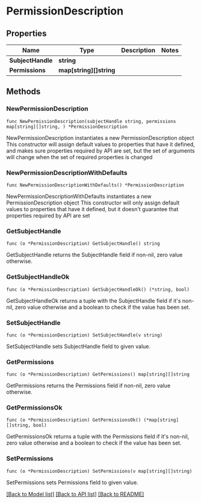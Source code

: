 # PermissionDescription

## Properties

Name | Type | Description | Notes
------------ | ------------- | ------------- | -------------
**SubjectHandle** | **string** |  | 
**Permissions** | **map[string][]string** |  | 

## Methods

### NewPermissionDescription

`func NewPermissionDescription(subjectHandle string, permissions map[string][]string, ) *PermissionDescription`

NewPermissionDescription instantiates a new PermissionDescription object
This constructor will assign default values to properties that have it defined,
and makes sure properties required by API are set, but the set of arguments
will change when the set of required properties is changed

### NewPermissionDescriptionWithDefaults

`func NewPermissionDescriptionWithDefaults() *PermissionDescription`

NewPermissionDescriptionWithDefaults instantiates a new PermissionDescription object
This constructor will only assign default values to properties that have it defined,
but it doesn't guarantee that properties required by API are set

### GetSubjectHandle

`func (o *PermissionDescription) GetSubjectHandle() string`

GetSubjectHandle returns the SubjectHandle field if non-nil, zero value otherwise.

### GetSubjectHandleOk

`func (o *PermissionDescription) GetSubjectHandleOk() (*string, bool)`

GetSubjectHandleOk returns a tuple with the SubjectHandle field if it's non-nil, zero value otherwise
and a boolean to check if the value has been set.

### SetSubjectHandle

`func (o *PermissionDescription) SetSubjectHandle(v string)`

SetSubjectHandle sets SubjectHandle field to given value.


### GetPermissions

`func (o *PermissionDescription) GetPermissions() map[string][]string`

GetPermissions returns the Permissions field if non-nil, zero value otherwise.

### GetPermissionsOk

`func (o *PermissionDescription) GetPermissionsOk() (*map[string][]string, bool)`

GetPermissionsOk returns a tuple with the Permissions field if it's non-nil, zero value otherwise
and a boolean to check if the value has been set.

### SetPermissions

`func (o *PermissionDescription) SetPermissions(v map[string][]string)`

SetPermissions sets Permissions field to given value.



[[Back to Model list]](../README.md#documentation-for-models) [[Back to API list]](../README.md#documentation-for-api-endpoints) [[Back to README]](../README.md)


